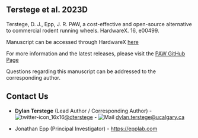 ## Terstege et al. 2023D

Terstege, D. J., Epp, J. R. PAW, a cost-effective and open-source alternative to commercial rodent running wheels. HardwareX. 16, e00499.

Manuscript can be accessed through HardwareX [here](https://www.sciencedirect.com/science/article/pii/S2468067223001062)

For more information and the latest releases, please visit the [PAW GitHub Page](https://github.com/dterstege/PAW)

Questions regarding this manuscript can be addressed to the corresponding author.

## Contact Us

- **Dylan Terstege** (Lead Author / Corresponding Author) - ![twitter-icon_16x16](https://user-images.githubusercontent.com/44174532/113163958-e3d3e400-91fd-11eb-8d79-17906d8d3f25.png)[@dterstege](https://twitter.com/dterstege) - ![Mail](https://user-images.githubusercontent.com/44174532/113164412-50e77980-91fe-11eb-9282-dd83852578ce.png)
<dylan.terstege@ucalgary.ca>

- Jonathan Epp (Principal Investigator) - https://epplab.com
